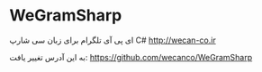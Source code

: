# WeGramSharp
 ای پی آی تلگرام برای زبان سی شارپ C# http://wecan-co.ir
 
به این آدرس تغییر یافت:
https://github.com/wecanco/WeGramSharp


